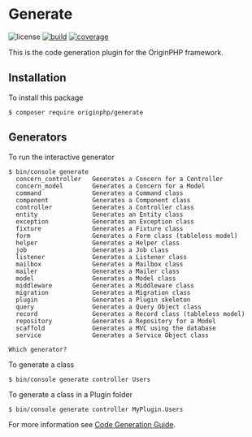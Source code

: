 # Generate

![license](https://img.shields.io/badge/license-MIT-brightGreen.svg)
[![build](https://github.com/originphp/generate/workflows/CI/badge.svg)](https://github.com/originphp/generate/actions)
[![coverage](https://coveralls.io/repos/github/originphp/generate/badge.svg?branch=master)](https://coveralls.io/github/originphp/generate?branch=master)

This is the code generation plugin for the OriginPHP framework.

## Installation

To install this package

```linux
$ composer require originphp/generate
```

## Generators

To run the interactive generator

```
$ bin/console generate
  concern_controller   Generates a Concern for a Controller
  concern_model        Generates a Concern for a Model
  command              Generates a Command class
  component            Generates a Component class
  controller           Generates a Controller class
  entity               Generates an Entity class
  exception            Generates an Exception class
  fixture              Generates a Fixture class
  form                 Generates a Form class (tableless model)
  helper               Generates a Helper class
  job                  Generates a Job class
  listener             Generates a Listener class
  mailbox              Generates a Mailbox class
  mailer               Generates a Mailer class
  model                Generates a Model class
  middleware           Generates a Middleware class
  migration            Generates a Migration class
  plugin               Generates a Plugin skeleton
  query                Generates a Query Object class
  record               Generates a Record class (tableless model)
  repository           Generates a Repository for a Model
  scaffold             Generates a MVC using the database
  service              Generates a Service Object class

Which generator?

```


To generate a class

```linux
$ bin/console generate controller Users
```

To generate a class in a Plugin folder

```linux
$ bin/console generate controller MyPlugin.Users
```

For more information see [Code Generation Guide](https://www.originphp.com/docs/development/code-generation/).